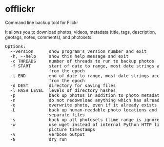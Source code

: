 offlickr
========

<p>Command line backup tool for Flickr</p>


<p>It allows you to download photos, videos, metadata 
(title, tags, description, geotags, notes, comments), and photosets.</p>


<pre>
Options:
  --version      show program's version number and exit
  -h, --help     show this help message and exit
  -c THREADS     number of threads to run to backup photos
  -f START       start of date to range, most date strings accepted or seconds
                 from the epoch
  -t END         end of date to range, most date strings accepted or seconds
                 from the epoch
  -d DEST        directory for saving files
  -l HASH_LEVEL  levels of directory hashes
  -p             back up photos in addition to photo metadata
  -n             do not redownload anything which has already been downloaded
  -o             overwrite photo, even if it already exists
  -L             back up human-readable photo locations and permissions to
                 separate files
  -s             back up all photosets (time range is ignored
  -w             use wget instead of internal Python HTTP library - preserves
                 picture timestamps
  -v             verbose output
  -N             dry run
</pre>
